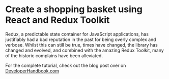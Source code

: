 # Create a shopping basket using React and Redux Toolkit

Redux, a predictable state container for JavaScript applications, has justifiably had a bad reputation in the past for being overly complex and verbose. Whilst this can still be true, times have changed, the library has changed and evolved, and combined with the amazing Redux Toolkit, many of the historic complains have been alleviated.

For the complete tutorial, check out the blog post over on [DeveloperHandbook.com](https://developerhandbook.com/stripe/create-shopping-basket-using-redux-toolkit/)
